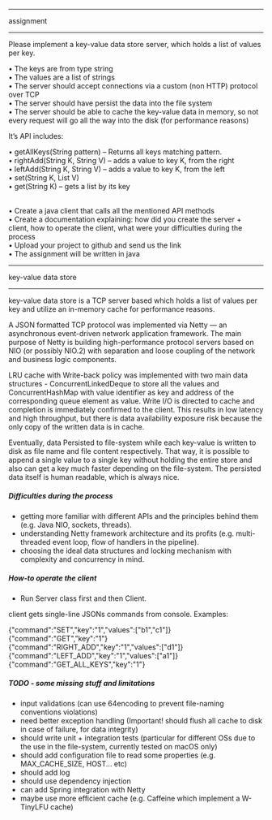 ***********
assignment
***********

Please implement a key-value data store server, which holds a list of values per key.
 
•         The keys are from type string</br>
•         The values are a list of strings</br>
•         The server should accept connections via a custom (non HTTP) protocol over TCP</br>
•         The server should have persist the data into the file system</br>
•         The server should be able to cache the key-value data in memory, so not every request will go all the way into the disk (for performance reasons)

It’s API includes:
 
•         getAllKeys(String pattern) – Returns all keys matching pattern.</br>
•         rightAdd(String K, String V) – adds a value to key K, from the right</br>
•         leftAdd(String K, String V) – adds a value to key K, from the left</br>
•         set(String K, List<String> V)</br>
•         get(String K) – gets a list by its key</br></br>
 
 
•         Create a java client that calls all the mentioned API methods</br>
•         Create a documentation explaining: how did you create the server + client, how to operate the client, what were your difficulties during the process</br>
•         Upload your project to github and send us the link</br>
•         The assignment will be written in java


**********************
key-value data store
**********************

key-value data store is a TCP server based which holds a list of values per key and utilize an in-memory cache for performance reasons.
 
A JSON formatted TCP protocol was implemented via Netty — an asynchronous event-driven network application framework.
The main purpose of Netty is building high-performance protocol servers based on NIO (or possibly NIO.2) with separation and loose coupling of the network and business logic components. 

LRU cache with Write-back policy was implemented with two main data structures - ConcurrentLinkedDeque to store all the values and ConcurrentHashMap with value identifier as key and address of the corresponding queue element as value.
Write I/O is directed to cache and completion is immediately confirmed to the client. This results in low latency and high throughput, 
but there is data availability exposure risk because the only copy of the written data is in cache. 

Eventually, data Persisted to file-system while each key-value is written to disk as file name and file content respectively. 
That way, it is possible to append a single value to a single key without holding the entire store and also can get a key much faster
depending on the file-system. The persisted data itself is human readable, which is always nice. 

##### Difficulties during the process
- getting more familiar with different APIs and the principles behind them (e.g. Java NIO, sockets, threads).
- understanding Netty framework architecture and its profits (e.g. multi-threaded event loop, flow of handlers in the pipeline).
- choosing the ideal data structures and locking mechanism with complexity and concurrency in mind.


##### How-to operate the client
- Run Server class first and then Client.

client gets single-line JSONs commands from console. Examples:

{"command":"SET","key":"1","values":["b1","c1"]}</br>
{"command":"GET","key":"1"}</br>
{"command":"RIGHT_ADD","key":"1","values":["d1"]}</br>
{"command":"LEFT_ADD","key":"1","values":["a1"]}</br>
{"command":"GET_ALL_KEYS","key":"1"}


##### TODO - some missing stuff and limitations
 - input validations (can use 64encoding to prevent file-naming conventions violations)
 - need better exception handling (Important! should flush all cache to disk in case of failure, for data integrity)
 - should write unit + integration tests (particular for different OSs due to the use in the file-system, currently tested on macOS only) 
 - should add configuration file to read some properties (e.g. MAX_CACHE_SIZE, HOST... etc)
 - should add log
 - should use dependency injection
 - can add Spring integration with Netty
 - maybe use more efficient cache (e.g. Caffeine which implement a W-TinyLFU cache)
